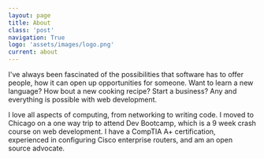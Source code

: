 ```yaml
---
layout: page
title: About
class: 'post'
navigation: True
logo: 'assets/images/logo.png'
current: about
---
```

I've always been fascinated of the possibilities that software has to offer people, how it can open up opportunities for someone. Want to learn a new language? How bout a new cooking recipe? Start a business? Any and everything is possible with web development.

I love all aspects of computing, from networking to writing code. I moved to Chicago on a one way trip to attend Dev Bootcamp, which is a 9 week crash course on web development. I have a CompTIA A+ certification, experienced in configuring Cisco enterprise routers, and am an open source advocate.
